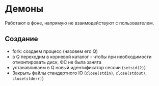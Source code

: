# Демоны

Работают в фоне, напрямую не взаимодействуют с пользователем.

## Создание

- fork: создаем процесс (назовем его Q)
- в Q переходим в корневой каталог - чтобы при необходимости отмонтировать диск, ФС не была занята
- устанавливаем в Q новый идентификатор сессии (`setsid(2)`)
- Закрыть файлы стандартного IO (`close(stdin)`, `close(stdout)`, `close(stderr)`)
